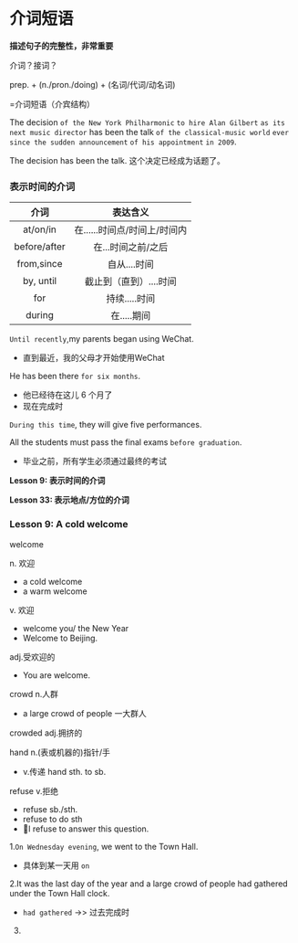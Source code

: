 # 介词短语

**描述句子的完整性，非常重要**

介词？接词？

prep. + (n./pron./doing)
      + (名词/代词/动名词)

=介词短语（介宾结构）

The decision `of the New York Philharmonic` `to hire Alan Gilbert` `as its next music director` has been the talk `of the classical-music world` `ever since the sudden announcement` `of his appointment` `in 2009`.

The decision has been the talk. 这个决定已经成为话题了。

### 表示时间的介词
|介词|表达含义|
|:-:|:-:|
|at/on/in|在......时间点/时间上/时间内|
|before/after|在...时间之前/之后|
|from,since|自从....时间|
|by, until|截止到（直到）....时间|
|for|持续.....时间|
|during|在.....期间|

`Until recently`,my parents began using WeChat.
* 直到最近，我的父母才开始使用WeChat

He has been there `for six months`.
* 他已经待在这儿 6 个月了
* 现在完成时

`During this time`, they will give five performances.

All the students must pass the final exams `before graduation`.
* 毕业之前，所有学生必须通过最终的考试

**Lesson 9: 表示时间的介词**

**Lesson 33: 表示地点/方位的介词**

### Lesson 9: A cold welcome

welcome

n. 欢迎
* a cold welcome
* a warm welcome

v. 欢迎
* welcome you/ the New Year
* Welcome to Beijing.

adj.受欢迎的
* You are welcome.

crowd n.人群
* a large crowd of people 一大群人

crowded adj.拥挤的

hand    n.(表或机器的)指针/手
* v.传递  hand sth. to sb.

refuse v.拒绝
* refuse sb./sth.
* refuse to do sth
* I refuse to answer this question.

1.`On Wednesday evening`, we went to the Town Hall.
* 具体到某一天用 `on`

2.It was the last day of the year and a large crowd of people had gathered under the Town Hall clock.
* `had gathered` ->> 过去完成时

3.
